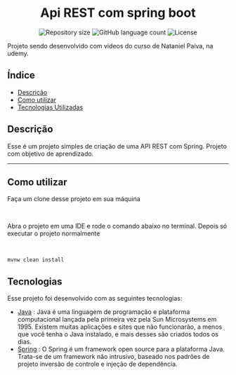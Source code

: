 <h1 align="center">
  Api REST com spring boot
</h1>

<p align="center">
 <img alt="Repository size" src="https://img.shields.io/github/repo-size/luizeduul/ApiRestJavaSpringboot">
 <img alt="GitHub language count" src="https://img.shields.io/github/languages/count/luizeduul/ApiRestJavaSpringboot">
 <img alt="License" src="https://img.shields.io/badge/license-MIT-brightgreen">
</p>

<p>Projeto sendo desenvolvido com videos do curso de Nataniel Paiva, na udemy.</p>

## Índice
- [Descrição](#descrição)
- [Como utilizar](#como-utilizar)
- [Tecnologias Utilizadas](#tecnologias)

## Descrição
<p>Esse é um projeto simples de criação de uma API REST com Spring. Projeto com objetivo de aprendizado.</p>

--- 
## Como utilizar 
<p>Faça um clone desse projeto em sua máquina</p><br>
<p>Abra o projeto em uma IDE e rode o comando abaixo no terminal. Depois só executar o projeto normalmente</p><br>

`mvnw clean install`

## Tecnologias
 Esse projeto foi desenvolvido com as seguintes tecnologias:
  - [Java](https://www.java.com/pt-BR/) : Java é uma linguagem de programação e plataforma computacional lançada pela primeira vez pela Sun Microsystems em 1995. Existem muitas aplicações e sites que não funcionarão, a menos que você tenha o Java instalado, e mais desses são criados todos os dias. 
  - [Spring](https://spring.io) : O Spring é um framework open source para a plataforma Java. Trata-se de um framework não intrusivo, baseado nos padrões de projeto inversão de controle e injeção de dependência.
